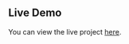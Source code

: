 
## Live Demo

You can view the live project [here](https://bespoke-salamander-685378.netlify.app/).
